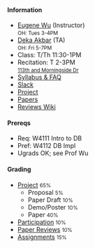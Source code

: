#### Information 

* [Eugene Wu](http://www.eugenewu.net) (Instructor)     
  <small>OH: Tues 3-4PM</small>   
* [Deka Akbar](#) (TA)     
  <small>OH: Fri 5-7PM</small>   
* Class: T/Th 11:30-1PM
* Recitation: T 2-3PM   
  <small><a href="https://goo.gl/maps/voXFEY8DjseGCDkSA">113th and Morningside Dr</a></small>
* [Syllabus & FAQ](./syllabus)
* [Slack](https://w6113-f20.slack.com)
* [Project](./projects)
* [Papers](./papers)
* [Reviews Wiki](https://github.com/w6113/w6113.github.io/wiki)


#### Prereqs

* Req: W4111 Intro to DB
* Pref: W4112 DB Impl
* Ugrads OK; see Prof Wu

#### Grading 

* [Project](./projects) <small>65%</small>
  * Proposal <small>5%</small>
  * Paper Draft <small>10%</small>
  * Demo/Poster <small>10%</small>
  * Paper <small>40%</small>
* [Participation](./syllabus#participation)  <small>10%</small>    
* [Paper Reviews](./papers) <small>10%</small>
* [Assignments](./assignments) <small>15%</small>





